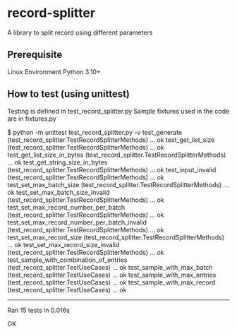 # record-splitter
A library to split record using different parameters

## Prerequisite
Linux Environment
Python 3.10+

## How to test (using unittest)
Testing is defined in test_record_splitter.py
Sample fixtures used in the code are in fixtures.py

$ python -m unittest test_record_splitter.py -v
test_generate (test_record_splitter.TestRecordSplitterMethods) ... ok
test_get_list_size (test_record_splitter.TestRecordSplitterMethods) ... ok
test_get_list_size_in_bytes (test_record_splitter.TestRecordSplitterMethods) ... ok
test_get_string_size_in_bytes (test_record_splitter.TestRecordSplitterMethods) ... ok
test_input_invalid (test_record_splitter.TestRecordSplitterMethods) ... ok
test_set_max_batch_size (test_record_splitter.TestRecordSplitterMethods) ... ok
test_set_max_batch_size_invalid (test_record_splitter.TestRecordSplitterMethods) ... ok
test_set_max_record_number_per_batch (test_record_splitter.TestRecordSplitterMethods) ... ok
test_set_max_record_number_per_batch_invalid (test_record_splitter.TestRecordSplitterMethods) ... ok
test_set_max_record_size (test_record_splitter.TestRecordSplitterMethods) ... ok
test_set_max_record_size_invalid (test_record_splitter.TestRecordSplitterMethods) ... ok
test_sample_with_combination_of_entries (test_record_splitter.TestUseCases) ... ok
test_sample_with_max_batch (test_record_splitter.TestUseCases) ... ok
test_sample_with_max_entries (test_record_splitter.TestUseCases) ... ok
test_sample_with_max_record (test_record_splitter.TestUseCases) ... ok

----------------------------------------------------------------------
Ran 15 tests in 0.016s

OK
